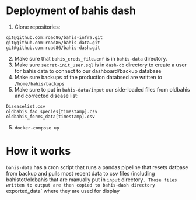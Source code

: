 # Deployment of bahis dash

1. Clone repositories:
```
git@github.com:road86/bahis-infra.git
git@github.com:road86/bahis-data.git
git@github.com:road86/bahis-dash.git
```
2. Make sure that `bahis_creds_file.cnf` is in `bahis-data` directory.
3. Make sure `secret-init_user.sql` is in `dash-db` directory to create a user for bahis data to connect to our dashboard/backup database
3. Make sure backups of the production databsed are written to `/home/bahis/backups` 
4. Make sure to put in `bahis-data/input` our side-loaded files from oldbahis and corrected disease list:
```
Diseaselist.csv
oldbahis_fao_species[timestamp].csv
oldbahis_forms_data[timestamp].csv
```

5. `docker-compose up`

# How it works
`bahis-data` has a cron script that runs a pandas pipeline that resets datbase from backup and pulls most recent data to csv files (including bahistot/oldbahis that are manually put in `input` directory`. Those files written to output are then copied to bahis-dash directory `exported_data` where they are used for display
